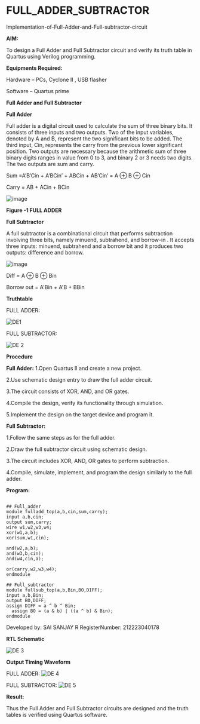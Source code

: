 # FULL_ADDER_SUBTRACTOR

Implementation-of-Full-Adder-and-Full-subtractor-circuit

**AIM:**

To design a Full Adder and Full Subtractor circuit and verify its truth table in Quartus using Verilog programming.

**Equipments Required:**

Hardware – PCs, Cyclone II , USB flasher

Software – Quartus prime

**Full Adder and Full Subtractor**

**Full Adder**

Full adder is a digital circuit used to calculate the sum of three binary bits. It consists of three inputs and two outputs. Two of the input variables, denoted by A and B, represent the two significant bits to be added. The third input, Cin, represents the carry from the previous lower significant position. Two outputs are necessary because the arithmetic sum of three binary digits ranges in value from 0 to 3, and binary 2 or 3 needs two digits. The two outputs are sum and carry.

Sum =A’B’Cin + A’BCin’ + ABCin + AB’Cin’ = A ⊕ B ⊕ Cin 

Carry = AB + ACin + BCin

![image](https://github.com/naavaneetha/FULL_ADDER_SUBTRACTOR/assets/154305477/0f30ba51-5ffb-4198-845f-18e054f675e7)

**Figure -1 FULL ADDER**

**Full Subtractor**

A full subtractor is a combinational circuit that performs subtraction involving three bits, namely minuend, subtrahend, and borrow-in . It accepts three inputs: minuend, subtrahend and a borrow bit and it produces two outputs: difference and borrow.

![image](https://github.com/naavaneetha/FULL_ADDER_SUBTRACTOR/assets/154305477/02b24f51-ab51-4304-9ad6-7b81ffc1ead5)

Diff = A ⊕ B ⊕ Bin 

Borrow out = A'Bin + A'B + BBin

**Truthtable**

FULL ADDER:

![DE1](https://github.com/SAISANJAY10/FULL_ADDER_SUBTRACTOR/assets/144228073/f97159fe-c7b3-4edb-9662-2e3361852419)


FULL SUBTRACTOR:

![DE 2](https://github.com/SAISANJAY10/FULL_ADDER_SUBTRACTOR/assets/144228073/8e4cca62-73c4-41ad-a85d-76069ffb09a4)



**Procedure**

**Full Adder:**
1.Open Quartus II and create a new project.

2.Use schematic design entry to draw the full adder circuit. 

3.The circuit consists of XOR, AND, and OR gates. 

4.Compile the design, verify its functionality through simulation. 

5.Implement the design on the target device and program it.


**Full Subtractor:** 

1.Follow the same steps as for the full adder. 

2.Draw the full subtractor circuit using schematic design. 

3.The circuit includes XOR, AND, OR gates to perform subtraction. 

4.Compile, simulate, implement, and program the design similarly to the full adder.

**Program:**

```

## Full_adder
module fulladd_top(a,b,cin,sum,carry);
input a,b,cin;
output sum,carry;
wire w1,w2,w3,w4;       
xor(w1,a,b);
xor(sum,w1,cin);        

and(w2,a,b);
and(w3,b,cin);
and(w4,cin,a);

or(carry,w2,w3,w4);
endmodule 

## Full_subtractor
module fullsub_top(a,b,Bin,BO,DIFF);
input a,b,Bin;
output BO,DIFF;
assign DIFF = a ^ b ^ Bin;
  assign BO = (a & b) | ((a ^ b) & Bin);
endmodule
```
Developed by: SAI SANJAY R
RegisterNumber: 212223040178

**RTL Schematic**

![DE 3](https://github.com/SAISANJAY10/FULL_ADDER_SUBTRACTOR/assets/144228073/5cbf4a70-16a7-4e2f-9744-79f5cd02a39e)


**Output Timing Waveform**

FULL ADDER:
![DE 4](https://github.com/SAISANJAY10/FULL_ADDER_SUBTRACTOR/assets/144228073/24ff3eaf-3484-40d4-bdd5-cbfd7bec0cd2)

FULL SUBTRACTOR:
![DE 5](https://github.com/SAISANJAY10/FULL_ADDER_SUBTRACTOR/assets/144228073/45b90fac-3f86-4016-a1df-50090d727f81)


**Result:**

Thus the Full Adder and Full Subtractor circuits are designed and the truth tables is verified using Quartus software.



